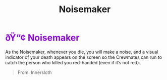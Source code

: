 ﻿---
lang: en-US
title: Noisemaker
prev: GuardianAngel
next: Scientist
---
# <font color="#8b00d9">ðŸ“¢ <b>Noisemaker</b></font> <Badge text="Vanilla" type="tip" vertical="middle"/>

As the Noisemaker, whenever you die, you will make a noise, and a visual indicator of your death appears on the screen so the Crewmates can run to catch the person who killed you red-handed (even if it’s not red).<br>
> From: Innersloth